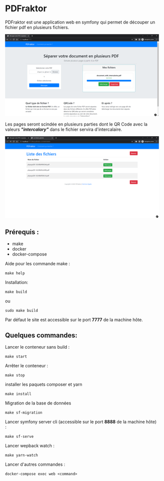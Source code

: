 # PDFraktor

PDFraktor est une application web en symfony qui permet de découper un fichier pdf en plusieurs fichiers.

![homepage screenshot](readme_data/homepage.png)

Les pages seront scindée en plusieurs parties dont le QR Code avec la valeurs **_"intercalary"_** dans le fichier
servira d'intercalaire.

![homepage screenshot](readme_data/file_list_page.png)

## Prérequis :

- make
- docker
- docker-compose

Aide pour les commande make :

```shell script
make help
```

Installation:

```shell script
make build
```

ou

```shell script
sudo make build
```
Par défaut le site est accessible sur le port **7777** de la machine hôte.

## Quelques commandes:
Lancer le conteneur sans build :
```shell script
make start
```

Arrêter le conteneur :
```shell script
make stop
```

installer les paquets composer et yarn
```shell script
make install
```

Migration de la base de données
```shell script
make sf-migration
```

Lancer symfony server cli (accessible sur le port **8888** de la machine hôte) :
```shell script
make sf-serve
```
Lancer wepback watch :
```shell script
make yarn-watch
```

Lancer d'autres commandes :
```shell script
docker-compose exec web <command>
```
